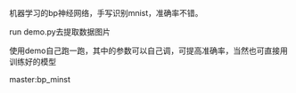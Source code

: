 机器学习的bp神经网络，手写识别mnist，准确率不错。



run demo.py去提取数据图片



使用demo自己跑一跑，其中的参数可以自己调，可提高准确率，当然也可直接用训练好的模型



master:bp_minst